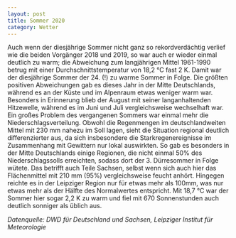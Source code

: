 ```yaml
---
layout: post
title: Sommer 2020
category: Wetter
---
```


Auch wenn der diesjährige Sommer nicht ganz so rekordverdächtig verlief wie die beiden Vorgänger 2018 und 2019, so war auch er wieder einmal deutlich zu warm; die Abweichung zum langjährigen Mittel 1961-1990 betrug mit einer Durchschnittstemperatur von 18,2 °C fast 2 K. Damit war der diesjährige Sommer der 24. (!) zu warme Sommer in Folge. Die größten positiven Abweichungen gab es dieses Jahr in der Mitte Deutschlands, während es an der Küste und im Alpenraum etwas weniger warm war. Besonders in Erinnerung blieb der August mit seiner langanhaltenden Hitzewelle, während es im Juni und Juli vergleichsweise wechselhaft war. Ein großes Problem des vergangenen Sommers war einmal mehr die Niederschlagsverteilung. Obwohl die Regenmengen im deutschlandweiten Mittel mit 230 mm nahezu im Soll lagen, sieht die Situation regional deutlich differenzierter aus, da sich insbesondere die Starkregenereignisse im Zusammenhang mit Gewittern nur lokal auswirkten. So gab es besonders in der Mitte Deutschlands einige Regionen, die nicht einmal 50% des Niederschlagssolls erreichten, sodass dort der 3. Dürresommer in Folge wütete. Das betrifft auch Teile Sachsen, selbst wenn sich auch hier das Flächenmittel mit 210 mm (95%) vergleichsweise feucht anhört. Hingegen reichte es in der Leipziger Region nur für etwas mehr als 100mm, was nur etwas mehr als der Hälfte des Normalwertes entspricht. Mit 18,7 °C war der Sommer hier sogar 2,2 K zu warm und fiel mit 670 Sonnenstunden auch deutlich sonniger als üblich aus.

_Datenquelle: DWD für Deutschland und Sachsen, Leipziger Institut für Meteorologie_


